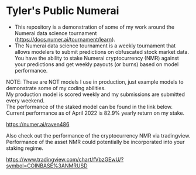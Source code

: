 # Tyler's Public Numerai 

- This repository is a demonstration of some of my work around the Numerai data science tournament (https://docs.numer.ai/tournament/learn).  
- The Numerai data science tournament is a weekly tournament that allows modelers to submit predictions on obfuscated stock market data. 
You have the ability to stake Numerai cryptocurrency (NMR) against your predictions and get weekly payouts (or burns) based on model performance. 

NOTE: These are NOT models I use in production, just example models to demonstrate some of my coding abilities. \
My production model is scored weekly and my submissions are submitted every weekend.  \
The performance of the staked model can be found in the link below.  
Current performance as of April 2022 is 82.9% yearly return on my stake.

https://numer.ai/raven486

Also check out the performance of the cryptocurrency NMR via tradingview.  Performance of the asset NMR could potentially be incorporated into your staking regime.

https://www.tradingview.com/chart/fVbzGEwU/?symbol=COINBASE%3ANMRUSD
